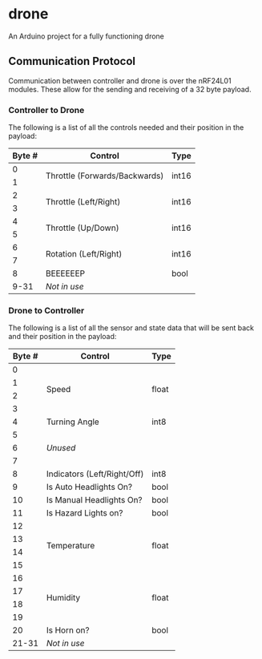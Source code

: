 # drone

An Arduino project for a fully functioning drone

## Communication Protocol 

Communication between controller and drone is over the nRF24L01 modules. These allow for the sending and receiving of a 32 byte payload.

### Controller to Drone
The following is a list of all the controls needed and their position in the payload:

<table>
    <thead>
        <tr>
            <th>Byte #</th>
            <th>Control</th>
            <th>Type</th>
        </tr>
    </thead>
    <tbody>
        <tr>
            <td>0</td>
            <td rowspan=2>Throttle (Forwards/Backwards)</td>
            <td rowspan=2>int16</td>
        </tr>
        <tr>
            <td>1</td>
        </tr>
        <tr>
            <td>2</td>
            <td rowspan=2>Throttle (Left/Right)</td>
            <td rowspan=2>int16</td>
        </tr>
        <tr>
            <td>3</td>
        </tr>
        <tr>
            <td>4</td>
            <td rowspan=2>Throttle (Up/Down)</td>
            <td rowspan=2>int16</td>
        </tr>
        <tr>
            <td>5</td>
        </tr>
        <tr>
            <td>6</td>
            <td rowspan=2>Rotation (Left/Right)</td>
            <td rowspan=2>int16</td>
        </tr>
        <tr>
            <td>7</td>
        </tr>
        <tr>
            <td>8</td>
            <td>BEEEEEEP</td>
            <td>bool</td>
        </tr>
        <tr>
            <td>9-31</td>
            <td><i>Not in use</i></td>
            <td></td>
        </tr>
    </tbody>
</table>

### Drone to Controller
The following is a list of all the sensor and state data that will be sent back and their position in the payload:


<table>
    <thead>
        <tr>
            <th>Byte #</th>
            <th>Control</th>
            <th>Type</th>
        </tr>
    </thead>
    <tbody>
        <tr>
            <td>0</td>
            <td rowspan=4>Speed</td>
            <td rowspan=4>float</td>
        </tr>
        <tr>
            <td>1</td>
        </tr>
        <tr>
            <td>2</td>
        </tr>
        <tr>
            <td>3</td>
        </tr>
        <tr>
            <td>4</td>
            <td rowspan=1>Turning Angle</td>
            <td rowspan=1>int8</td>
        </tr>
        <tr>
            <td>5</td>
            <td rowspan=3><i>Unused</i></td>
        </tr>
        <tr>
            <td>6</td>
        </tr>
        <tr>
            <td>7</td>
        </tr>
        <tr>
            <td>8</td>
            <td>Indicators (Left/Right/Off)</td>
            <td>int8</td>
        </tr>
        <tr>
            <td>9</td>
            <td>Is Auto Headlights On?</td>
            <td>bool</td>
        </tr>
        <tr>
            <td>10</td>
            <td>Is Manual Headlights On?</td>
            <td>bool</td>
        </tr>
        <tr>
            <td>11</td>
            <td>Is Hazard Lights on?</td>
            <td>bool</td>
        </tr>
        <tr>
            <td>12</td>
            <td rowspan=4>Temperature</td>
            <td rowspan=4>float</td>
        </tr>
        <tr>
            <td>13</td>
        </tr>
        <tr>
            <td>14</td>
        </tr>
        <tr>
            <td>15</td>
        </tr>
        <tr>
            <td>16</td>
            <td rowspan=4>Humidity</td>
            <td rowspan=4>float</td>
        </tr>
        <tr>
            <td>17</td>
        </tr>
        <tr>
            <td>18</td>
        </tr>
        <tr>
            <td>19</td>
        </tr>
        <tr>
            <td>20</td>
            <td>Is Horn on?</td>
            <td>bool</td>
        </tr>
        <tr>
            <td>21-31</td>
            <td><i>Not in use</i></td>
            <td></td>
        </tr>
    </tbody>
</table>